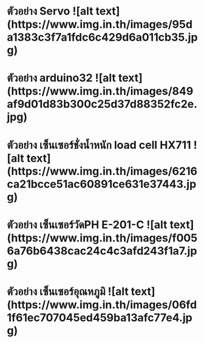 <h1>ตัวอย่าง Servo</h>
![alt text](https://www.img.in.th/images/95da1383c3f7a1fdc6c429d6a011cb35.jpg)

<h1>ตัวอย่าง arduino32</h>
![alt text](https://www.img.in.th/images/849af9d01d83b300c25d37d88352fc2e.jpg)

<h1>ตัวอย่าง เซ็นเซอร์ชั่งน้ำหนัก load cell HX711</h>
![alt text](https://www.img.in.th/images/6216ca21bcce51ac60891ce631e37443.jpg)

<h1>ตัวอย่าง เซ็นเซอร์วัดPH E-201-C</h>
![alt text](https://www.img.in.th/images/f0056a76b6438cac24c4c3afd243f1a7.jpg)

<h1>ตัวอย่าง เซ็นเซอร์อุณหภูมิ</h>
![alt text](https://www.img.in.th/images/06fd1f61ec707045ed459ba13afc77e4.jpg)
